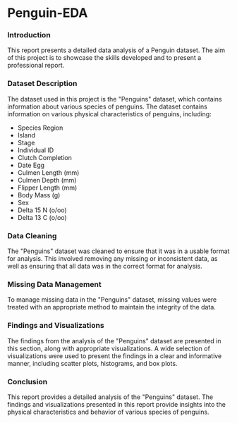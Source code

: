 # Penguin-EDA

### Introduction
This report presents a detailed data analysis of a Penguin dataset. The aim of this project is to showcase the skills developed and to present a professional report.

### Dataset Description
The dataset used in this project is the "Penguins" dataset, which contains information about various species of penguins. The dataset contains information on various physical characteristics of penguins, including:

- Species	Region
- Island	
- Stage	
- Individual ID	
- Clutch Completion	
- Date Egg	
- Culmen Length (mm)	
- Culmen Depth (mm)	
- Flipper Length (mm)	
- Body Mass (g)	
- Sex	
- Delta 15 N (o/oo)	
- Delta 13 C (o/oo)	

### Data Cleaning
The "Penguins" dataset was cleaned to ensure that it was in a usable format for analysis. This involved removing any missing or inconsistent data, as well as ensuring that all data was in the correct format for analysis.

### Missing Data Management
To manage missing data in the "Penguins" dataset, missing values were treated with an appropriate method to maintain the integrity of the data.

### Findings and Visualizations
The findings from the analysis of the "Penguins" dataset are presented in this section, along with appropriate visualizations. A wide selection of visualizations were used to present the findings in a clear and informative manner, including scatter plots, histograms, and box plots.

### Conclusion
This report provides a detailed analysis of the "Penguins" dataset. The findings and visualizations presented in this report provide insights into the physical characteristics and behavior of various species of penguins.
